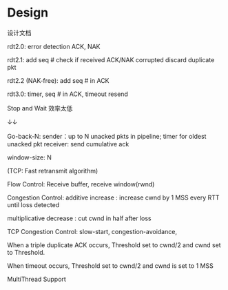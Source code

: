 # Design

设计文档

rdt2.0:
error detection
ACK, NAK

rdt2.1:
add seq #
check if received ACK/NAK corrupted
discard duplicate pkt

rdt2.2 (NAK-free):
add seq # in ACK

rdt3.0:
timer, 
seq # in ACK,
timeout resend

Stop and Wait 效率太低

↓↓

Go-back-N:
sender：up to N unacked pkts in pipeline; timer for oldest unacked pkt
receiver: send cumulative ack

window-size: N

(TCP: Fast retransmit algorithm)

Flow Control:
Receive buffer, receive window(rwnd)

Congestion Control:
additive increase : increase  cwnd by 1 MSS every RTT until loss detected

multiplicative decrease : cut cwnd in half after loss 

TCP Congestion Control:
slow-start, congestion-avoidance,

When a triple duplicate ACK occurs, Threshold set to cwnd/2 and cwnd set to Threshold.

When timeout occurs, Threshold set to cwnd/2 and cwnd is set to 1 MSS

MultiThread Support